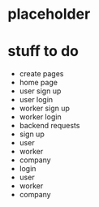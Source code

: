 # placeholder
# stuff to do 
- create pages
 - home page
 - user sign up
 - user login 
 - worker sign up
 - worker login
- backend requests
 - sign up 
  - user
  - worker
  - company
 - login 
  - user 
  - worker
  - company
